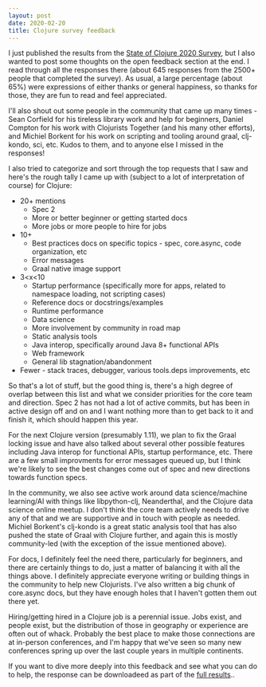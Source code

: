 ```yaml
---
layout: post
date: 2020-02-20
title: Clojure survey feedback
---
```


I just published the results from the [State of Clojure 2020 Survey](https://clojure.org/news/2020/02/20/state-of-clojure-2020), but I also wanted to post some thoughts on the open feedback section at the end. I read through all the responses there (about 645 responses from the 2500+ people that completed the survey). As usual, a large percentage (about 65%) were expressions of either thanks or general happiness, so thanks for those, they are fun to read and feel appreciated.

I'll also shout out some people in the community that came up many times - Sean Corfield for his tireless library work and help for beginners, Daniel Compton for his work with Clojurists Together (and his many other efforts), and Michiel Borkent for his work on scripting and tooling around graal, clj-kondo, sci, etc. Kudos to them, and to anyone else I missed in the responses!

I also tried to categorize and sort through the top requests that I saw and here's the rough tally I came up with (subject to a lot of interpretation of course) for Clojure:

* 20+ mentions
  * Spec 2
  * More or better beginner or getting started docs
  * More jobs or more people to hire for jobs
* 10+ 
  * Best practices docs on specific topics - spec, core.async, code organization, etc
  * Error messages
  * Graal native image support
* 3<x<10
  * Startup performance (specifically more for apps, related to namespace loading, not scripting cases)
  * Reference docs or docstrings/examples
  * Runtime performance
  * Data science
  * More involvement by community in road map
  * Static analysis tools
  * Java interop, specifically around Java 8+ functional APIs
  * Web framework
  * General lib stagnation/abandonment
* Fewer - stack traces, debugger, various tools.deps improvements, etc

So that's a lot of stuff, but the good thing is, there's a high degree of overlap between this list and what we consider priorities for the core team and direction. Spec 2 has not had a lot of active commits, but has been in active design off and on and I want nothing more than to get back to it and finish it, which should happen this year.

For the next Clojure version (presumably 1.11), we plan to fix the Graal locking issue and have also talked about several other possible features including Java interop for functional APIs, startup performance, etc. There are a few small improvments for error messages queued up, but I think we're likely to see the best changes come out of spec and new directions towards function specs.

In the community, we also see active work around data science/machine learning/AI with things like libpython-clj, Neanderthal, and the Clojure data science online meetup. I don't think the core team actively needs to drive any of that and we are supportive and in touch with people as needed. Michiel Borkent's clj-kondo is a great static analysis tool that has also pushed the state of Graal with Clojure further, and again this is mostly community-led (with the exception of the issue mentioned above).

For docs, I definitely feel the need there, particularly for beginners, and there are certainly things to do, just a matter of balancing it with all the things above. I definitely appreciate everyone writing or building things in the community to help new Clojurists. I've also written a big chunk of core.async docs, but they have enough holes that I haven't gotten them out there yet.

Hiring/getting hired in a Clojure job is a perennial issue. Jobs exist, and people exist, but the distribution of those in geography or experience are often out of whack. Probably the best place to make those connections are at in-person conferences, and I'm happy that we've seen so many new conferences spring up over the last couple years in multiple continents.

If you want to dive more deeply into this feedback and see what you can do to help, the response can be downloadeed as part of the [full results](https://www.surveymonkey.com/results/SM-CDBF7CYT7/)..
